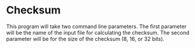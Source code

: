 # Checksum
This program will take two command line parameters. The first parameter will be the name of the input file for calculating the checksum. The second parameter will be for the size of the checksum (8, 16, or 32 bits). 

